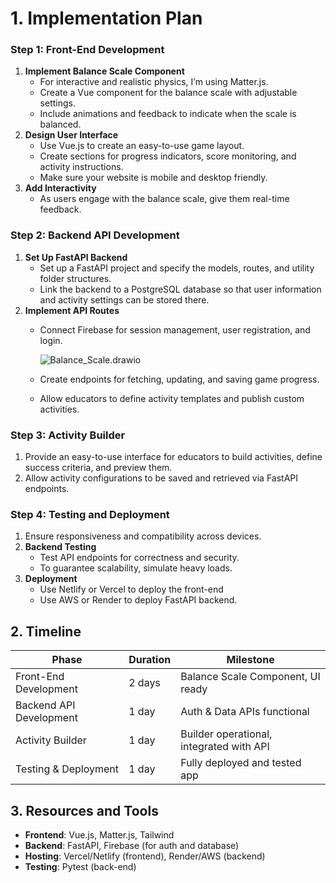 # **1. Implementation Plan**

### **Step 1: Front-End Development**

1. **Implement Balance Scale Component**
    - For interactive and realistic physics, I’m using Matter.js.
    - Create a Vue component for the balance scale with adjustable settings.
    - Include animations and feedback to indicate when the scale is balanced.
2. **Design User Interface**
    - Use Vue.js to create an easy-to-use game layout.
    - Create sections for progress indicators, score monitoring, and activity instructions.
    - Make sure your website is mobile and desktop friendly.
3. **Add Interactivity**
    - As users engage with the balance scale, give them real-time feedback.
    

### **Step 2: Backend API Development**

1. **Set Up FastAPI Backend**
    - Set up a FastAPI project and specify the models, routes, and utility folder structures.
    - Link the backend to a PostgreSQL database so that user information and activity settings can be stored there.
2. **Implement API Routes**
    - Connect Firebase for session management, user registration, and login.
        
        
        ![Balance_Scale.drawio](https://viewer.diagrams.net/?border=0&tags=%7B%7D&lightbox=1&highlight=0000ff&edit=_blank&layers=1&nav=1&title=Balance_Scale.drawio#Uhttps%3A%2F%2Fdrive.google.com%2Fuc%3Fid%3D1VfywKA5dVA2R6W63jH4gW1ePXIuQ3w_r%26export%3Ddownload)
        
    
    - Create endpoints for fetching, updating, and saving game progress.
    - Allow educators to define activity templates and publish custom activities.

### **Step 3: Activity Builder**

1. Provide an easy-to-use interface for educators to build activities, define success criteria, and preview them.
2. Allow activity configurations to be saved and retrieved via FastAPI endpoints.

### **Step 4: Testing and Deployment**

1. Ensure responsiveness and compatibility across devices.
2. **Backend Testing**
    - Test API endpoints for correctness and security.
    - To guarantee scalability, simulate heavy loads.
3. **Deployment**
    - Use Netlify or Vercel to deploy the front-end
    - Use AWS or Render to deploy FastAPI backend.

## **2. Timeline**

| **Phase** | **Duration** | **Milestone** |
| --- | --- | --- |
| Front-End Development | 2 days | Balance Scale Component, UI ready |
| Backend API Development | 1 day | Auth & Data APIs functional |
| Activity Builder | 1 day | Builder operational, integrated with API |
| Testing & Deployment | 1 day | Fully deployed and tested app |

## **3. Resources and Tools**

- **Frontend**: Vue.js, Matter.js, Tailwind
- **Backend**: FastAPI, Firebase (for auth and database)
- **Hosting**: Vercel/Netlify (frontend), Render/AWS (backend)
- **Testing**: Pytest (back-end)
